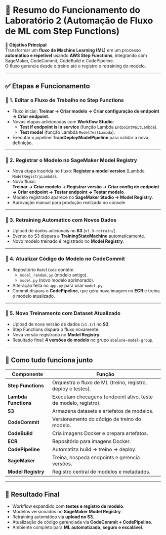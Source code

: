 # 🧪 Resumo do Funcionamento do Laboratório 2 (Automação de Fluxo de ML com Step Functions)

🎯 **Objetivo Principal**  
Transformar um **fluxo de Machine Learning (ML)** em um processo **automático e repetível** usando **AWS Step Functions**, integrando com SageMaker, CodeCommit, CodeBuild e CodePipeline.  
O fluxo gerencia desde o treino até o registro e retraining do modelo.

---

## ✅ Etapas e Funcionamento

### 🔹 1. Editar o Fluxo de Trabalho no Step Functions
- Fluxo inicial: **Treinar → Criar modelo → Criar configuração de endpoint → Criar endpoint**.  
- Novas etapas adicionadas com **Workflow Studio**:  
  - **Test if endpoint is in service** (função Lambda `EndpointWaitLambda`).  
  - **Test model** (função Lambda `ModelTestLambda`).  
- Executar o pipeline **TrainDeployModelPipeline** para validar a nova definição.

---

### 🔹 2. Registrar o Modelo no SageMaker Model Registry
- Nova etapa inserida no fluxo: **Register a model version** (Lambda `ModelRegistryLambda`).  
- Novo fluxo:  
  **Treinar → Criar modelo → Registrar versão → Criar config de endpoint → Criar endpoint → Testar endpoint → Testar modelo**.  
- Modelo registrado aparece no **SageMaker Studio → Model Registry**.  
- Aprovação manual para produção realizada no console.

---

### 🔹 3. Retraining Automático com Novos Dados
- Upload de dados adicionais no **S3** (`v1.0-retrain/`).  
- Evento do S3 dispara a **TrainingStateMachine** automaticamente.  
- Novo modelo treinado é registrado no **Model Registry**.

---

### 🔹 4. Atualizar Código do Modelo no CodeCommit
- Repositório `ModelCode` contém:  
  - `model_random.py` (modelo antigo).  
  - `model.py` (novo modelo aprimorado).  
- Alteração feita no `app.py` para usar `model.py`.  
- Commit dispara o **CodePipeline**, que gera nova imagem no **ECR** e treina o modelo atualizado.

---

### 🔹 5. Novo Treinamento com Dataset Atualizado
- Upload de nova versão de dados (`v1.1/`) no **S3**.  
- Step Functions dispara o fluxo novamente.  
- Nova versão registrada no **Model Registry**.  
- Resultado final: **4 versões do modelo** no grupo `abalone-model-group`.

---

## 🧠 Como tudo funciona junto

| Componente | Função |
|------------|--------|
| **Step Functions** | Orquestra o fluxo de ML (treino, registro, deploy e testes). |
| **Lambda Functions** | Executam checagens (endpoint ativo, teste de modelo, registro). |
| **S3** | Armazena datasets e artefatos de modelos. |
| **CodeCommit** | Versionamento do código de treino do modelo. |
| **CodeBuild** | Cria imagens Docker e prepara artefatos. |
| **ECR** | Repositório para imagens Docker. |
| **CodePipeline** | Automatiza build → treino → deploy. |
| **SageMaker** | Treina, hospeda endpoints e gerencia versões. |
| **Model Registry** | Registro central de modelos e metadados. |

---

## 🚀 Resultado Final
- Workflow expandido com **testes e registro de modelo**.  
- Modelos versionados no **SageMaker Model Registry**.  
- Retraining automático via **upload no S3**.  
- Atualização de código gerenciada via **CodeCommit + CodePipeline**.  
- Ambiente completo para **ML automatizado, seguro e escalável**.
